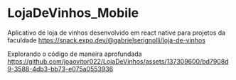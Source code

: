 # LojaDeVinhos_Mobile
Aplicativo de loja de vinhos desenvolvido em react native para projetos da faculdade
https://snack.expo.dev/@gabrielserignolli/loja-de-vinhos

Explorando o código de maneira aprofundada
https://github.com/joaovitor022/LojaDeVinhos/assets/137309600/bd7908d9-3588-4db3-bb73-e075a0553936

